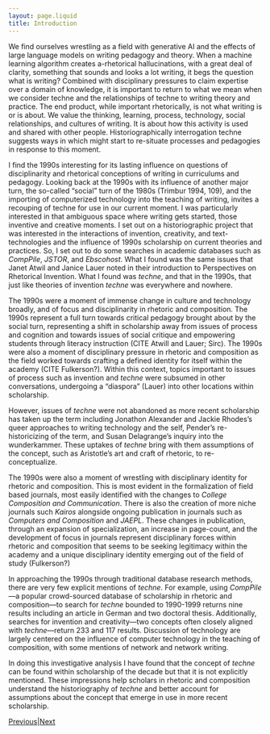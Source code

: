 ```yaml
---
layout: page.liquid
title: Introduction
---
```


We find ourselves wrestling as a field with generative AI and the effects of large language models on writing pedagogy and theory. When a machine learning algorithm creates a-rhetorical hallucinations, with a great deal of clarity, something that sounds and looks a lot writing, it begs the question what is writing? Combined with disciplinary pressures to claim expertise over a domain of knowledge, it is important to return to what we mean when we consider techne and the relationships of techne to writing theory and practice. The end product, while important rhetorically, is not what writing is or is about. We value the thinking, learning, process, technology, social relationships, and cultures of writing. It is about how this activity is used and shared with other people. Historiographically interrogation techne suggests ways in which might start to re-situate processes and pedagogies in response to this moment.

I find the 1990s interesting for its lasting influence on questions of disciplinarity and rhetorical conceptions of writing in curriculums and pedagogy. Looking back at the 1990s with its influence of another major turn, the so-called “social” turn of the 1980s (Trimbur 1994, 109), and the importing of computerized technology into the teaching of writing, invites a recouping of techne for use in our current moment. I was particularly interested in that ambiguous space where writing gets started, those inventive and creative moments. I set out on a historiographic project that was interested in the interactions of invention, creativity, and text-technologies and the influence of 1990s scholarship on current theories and practices. So, I set out to do some searches in academic databases such as _CompPile_, _JSTOR_, and _Ebscohost_. What I found was the same issues that Janet Atwil and Janice Lauer noted in their introduction to Perspectives on Rhetorical Invention. What I found was _techne_, and that in the 1990s, that just like theories of invention _techne_ was everywhere and nowhere.

The 1990s were a moment of immense change in culture and technology broadly, and of focus and disciplinarity in rhetoric and composition. The 1990s represent a full turn towards critical pedagogy brought about by the social turn, representing a shift in scholarship away from issues of process and cognition and towards issues of social critique and empowering students through literacy instruction (CITE Atwill and Lauer; Sirc). The 1990s were also a moment of disciplinary pressure in rhetoric and composition as the field worked towards crafting a defined identity for itself within the academy (CITE Fulkerson?). Within this context, topics important to issues of process such as invention and *techne* were subsumed in other conversations, undergoing a “diaspora” (Lauer) into other locations within scholarship.

However, issues of *techne* were not abandoned as more recent scholarship has taken up the term including Jonathon Alexander and Jackie Rhodes’s queer approaches to writing technology and the self, Pender’s re-historicizing of the term, and Susan Delagrange’s inquiry into the wunderkammer. These uptakes of *techne* bring with them assumptions of the concept, such as Aristotle’s art and craft of rhetoric, to re-conceptualize.

The 1990s were also a moment of wrestling with disciplinary identity for rhetoric and composition.  This is most evident in the formalization of field based journals, most easily identified with the changes to *College Composition and Communication*. There is also the creation of more niche journals such *Kairos* alongside ongoing publication in journals such as *Computers and Composition* and *JAEPL*. These changes in publication, through an expansion of specialization, an increase in page-count, and the development of focus in journals represent disciplinary forces within rhetoric and composition that seems to be seeking legitimacy within the academy and a unique disciplinary identity emerging out of the field of study (Fulkerson?)

In approaching the 1990s through traditional database research methods, there are very few explicit mentions of *techne*. For example, using *CompPile*—a popular crowd-sourced database of scholarship in rhetoric and composition—to search for *techne* bounded to 1990-1999 returns nine results including an article in German and two doctoral thesis. Additionally, searches for invention and creativity—two concepts often closely aligned with *techne*—return 233 and 117 results. Discussion of technology are largely centered on the influence of computer technology in the teaching of composition, with some mentions of network and network writing. 

In doing this investigative analysis I have found that the concept of *techne* can be found within scholarship of the decade but that it is not explicitly mentioned. These impressions help scholars in rhetoric and composition understand the historiography of *techne* and better account for assumptions about the concept that emerge in use in more recent scholarship.

<div class="inline_nav">
<p><a href="/">Previous</a>|<a href="/michael.healy/literature_review/">Next</a></p></div>